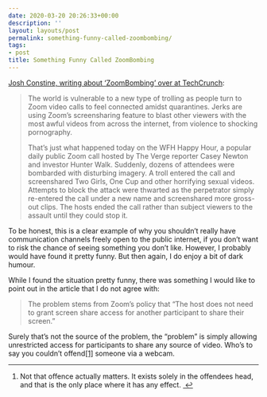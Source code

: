 ```yaml
---
date: 2020-03-20 20:26:33+00:00
description: ''
layout: layouts/post
permalink: something-funny-called-zoombombing/
tags:
- post
title: Something Funny Called ZoomBombing
---
```


<p><a href="https://techcrunch.com/2020/03/17/zoombombing/">Josh Constine, writing about &#8216;ZoomBombing&#8217; over at TechCrunch</a>:</p>
<blockquote>
<p>The world is vulnerable to a new type of trolling as people turn to Zoom video calls to feel connected amidst quarantines. Jerks are using Zoom’s screensharing feature to blast other viewers with the most awful videos from across the internet, from violence to shocking pornography.</p>
<p>That’s just what happened today on the WFH Happy Hour, a popular daily public Zoom call hosted by The Verge reporter Casey Newton and investor Hunter Walk. Suddenly, dozens of attendees were bombarded with disturbing imagery. A troll entered the call and screenshared Two Girls, One Cup and other horrifying sexual videos. Attempts to block the attack were thwarted as the perpetrator simply re-entered the call under a new name and screenshared more gross-out clips. The hosts ended the call rather than subject viewers to the assault until they could stop it.</p>
</blockquote>
<p>To be honest, this is a clear example of why you shouldn&#8217;t really have communication channels freely open to the public internet, if you don&#8217;t want to risk the chance of seeing something you don&#8217;t like. However, I probably would have found it pretty funny. But then again, I do enjoy a bit of dark humour.</p>
<p>While I found the situation pretty funny, there was something I would like to point out in the article that I do not agree with:</p>
<blockquote>
<p>The problem stems from Zoom’s policy that “The host does not need to grant screen share access for another participant to share their screen.”</p>
</blockquote>
<p>Surely that&#8217;s not the source of the problem, the &#8220;problem&#8221; is simply allowing unrestricted access for participants to share any source of video. Who&#8217;s to say you couldn&#8217;t offend<a href="1" id="fnref:1" title="see footnote" class="footnote">[1]</a> someone via a webcam. </p>
<div class="footnotes">
<hr />
<ol>
<li id="fn:1">
<p>Not that offence actually matters. It exists solely in the offendees head, and that is the only place where it has any effect. <a href="1" title="return to article" class="reversefootnote">&#160;&#8617;</a></p>
</li>
</ol>
</div>